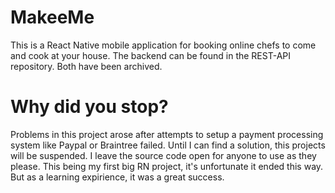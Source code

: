# MakeeMe

This is a React Native mobile application for booking online chefs to come and cook at your house. The backend can be found in the REST-API repository. Both have been archived.

# Why did you stop?

Problems in this project arose after attempts to setup a payment processing system like Paypal or Braintree failed. Until I can find a solution, this projects will be suspended.
I leave the source code open for anyone to use as they please. This being my first big RN project, it's unfortunate it ended this way. But as a learning expirience, it was a great success.
